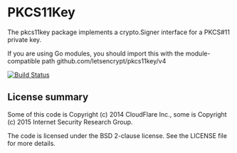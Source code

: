 PKCS11Key
========

The pkcs11key package implements a crypto.Signer interface for a PKCS#11 private key.

If you are using Go modules, you should import this with the module-compatible
path github.com/letsencrypt/pkcs11key/v4

[![Build Status](https://travis-ci.org/letsencrypt/pkcs11key.svg)](https://travis-ci.org/letsencrypt/pkcs11key)

## License summary
Some of this code is Copyright (c) 2014 CloudFlare Inc., some is Copyright (c)
2015 Internet Security Research Group.

The code is licensed under the BSD 2-clause license. See the LICENSE file for more details.
